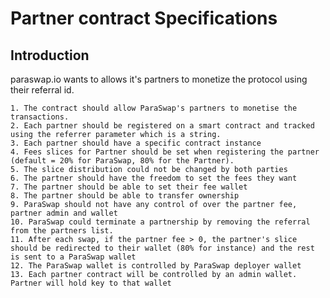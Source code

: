 # Partner contract Specifications

## Introduction
paraswap.io wants to allows it's partners to monetize the protocol using their referral id.

    1. The contract should allow ParaSwap's partners to monetise the transactions.
    2. Each partner should be registered on a smart contract and tracked using the referrer parameter which is a string.
    3. Each partner should have a specific contract instance
    4. Fees slices for Partner should be set when registering the partner (default = 20% for ParaSwap, 80% for the Partner).
    5. The slice distribution could not be changed by both parties
    6. The partner should have the freedom to set the fees they want
    7. The partner should be able to set their fee wallet
    8. The partner should be able to transfer ownership
    9. ParaSwap should not have any control of over the partner fee, partner admin and wallet
    10. ParaSwap could terminate a partnership by removing the referral from the partners list.
    11. After each swap, if the partner fee > 0, the partner's slice should be redirected to their wallet (80% for instance) and the rest is sent to a ParaSwap wallet
    12. The ParaSwap wallet is controlled by ParaSwap deployer wallet
    13. Each partner contract will be controlled by an admin wallet. Partner will hold key to that wallet